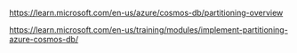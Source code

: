 https://learn.microsoft.com/en-us/azure/cosmos-db/partitioning-overview

https://learn.microsoft.com/en-us/training/modules/implement-partitioning-azure-cosmos-db/

